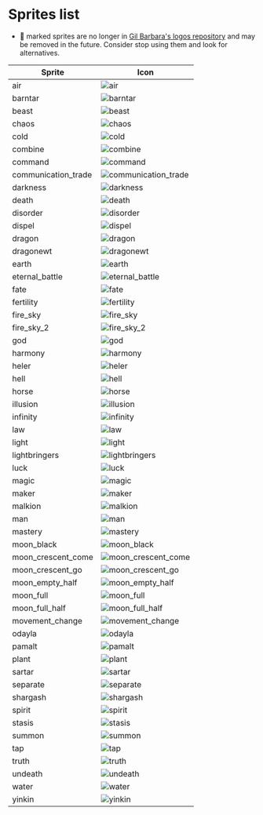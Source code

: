 # Sprites list

* 🧟 marked sprites are no longer in [Gil Barbara's logos repository](https://github.com/gilbarbara/logos) and may be removed in the future. Consider stop using them and look for alternatives.

| Sprite | Icon |
|--------|------|
|air|![air](pngs/air.png)|
|barntar|![barntar](pngs/barntar.png)|
|beast|![beast](pngs/beast.png)|
|chaos|![chaos](pngs/chaos.png)|
|cold|![cold](pngs/cold.png)|
|combine|![combine](pngs/combine.png)|
|command|![command](pngs/command.png)|
|communication_trade|![communication_trade](pngs/communication_trade.png)|
|darkness|![darkness](pngs/darkness.png)|
|death|![death](pngs/death.png)|
|disorder|![disorder](pngs/disorder.png)|
|dispel|![dispel](pngs/dispel.png)|
|dragon|![dragon](pngs/dragon.png)|
|dragonewt|![dragonewt](pngs/dragonewt.png)|
|earth|![earth](pngs/earth.png)|
|eternal_battle|![eternal_battle](pngs/eternal_battle.png)|
|fate|![fate](pngs/fate.png)|
|fertility|![fertility](pngs/fertility.png)|
|fire_sky|![fire_sky](pngs/fire_sky.png)|
|fire_sky_2|![fire_sky_2](pngs/fire_sky_2.png)|
|god|![god](pngs/god.png)|
|harmony|![harmony](pngs/harmony.png)|
|heler|![heler](pngs/heler.png)|
|hell|![hell](pngs/hell.png)|
|horse|![horse](pngs/horse.png)|
|illusion|![illusion](pngs/illusion.png)|
|infinity|![infinity](pngs/infinity.png)|
|law|![law](pngs/law.png)|
|light|![light](pngs/light.png)|
|lightbringers|![lightbringers](pngs/lightbringers.png)|
|luck|![luck](pngs/luck.png)|
|magic|![magic](pngs/magic.png)|
|maker|![maker](pngs/maker.png)|
|malkion|![malkion](pngs/malkion.png)|
|man|![man](pngs/man.png)|
|mastery|![mastery](pngs/mastery.png)|
|moon_black|![moon_black](pngs/moon_black.png)|
|moon_crescent_come|![moon_crescent_come](pngs/moon_crescent_come.png)|
|moon_crescent_go|![moon_crescent_go](pngs/moon_crescent_go.png)|
|moon_empty_half|![moon_empty_half](pngs/moon_empty_half.png)|
|moon_full|![moon_full](pngs/moon_full.png)|
|moon_full_half|![moon_full_half](pngs/moon_full_half.png)|
|movement_change|![movement_change](pngs/movement_change.png)|
|odayla|![odayla](pngs/odayla.png)|
|pamalt|![pamalt](pngs/pamalt.png)|
|plant|![plant](pngs/plant.png)|
|sartar|![sartar](pngs/sartar.png)|
|separate|![separate](pngs/separate.png)|
|shargash|![shargash](pngs/shargash.png)|
|spirit|![spirit](pngs/spirit.png)|
|stasis|![stasis](pngs/stasis.png)|
|summon|![summon](pngs/summon.png)|
|tap|![tap](pngs/tap.png)|
|truth|![truth](pngs/truth.png)|
|undeath|![undeath](pngs/undeath.png)|
|water|![water](pngs/water.png)|
|yinkin|![yinkin](pngs/yinkin.png)|
